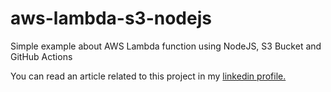 # aws-lambda-s3-nodejs
Simple example about AWS Lambda function using NodeJS, S3 Bucket and GitHub Actions


You can read an article related to this project in my [linkedin profile.](https://www.linkedin.com/pulse/deploy-aws-lambda-function-using-s3-bucket-github-martinez-cartagena/)
